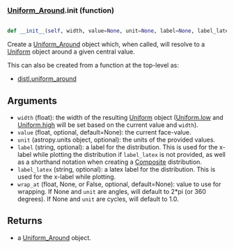 ### [Uniform_Around](Uniform_Around.md).__init__ (function)


```py

def __init__(self, width, value=None, unit=None, label=None, label_latex=None, wrap_at=None)

```



Create a [Uniform_Around](Uniform_Around.md) object which, when called, will resolve
to a [Uniform](Uniform.md) object around a given central value.

This can also be created from a function at the top-level as:

* [distl.uniform_around](distl.uniform_around.md)

Arguments
--------------
* `width` (float): the width of the resulting [Uniform](Uniform.md) object ([Uniform.low](Uniform.low.md)
    and [Uniform.high](Uniform.high.md) will be set based on the current value and `width`).
* `value` (float, optional, default=None): the current face-value.
* `unit` (astropy.units object, optional): the units of the provided values.
* `label` (string, optional): a label for the distribution.  This is used
    for the x-label while plotting the distribution if `label_latex` is not provided,
    as well as a shorthand notation when creating a [Composite](Composite.md) distribution.
* `label_latex` (string, optional): a latex label for the distribution.  This is used
    for the x-label while plotting.
* `wrap_at` (float, None, or False, optional, default=None): value to
    use for wrapping.  If None and `unit` are angles, will default to
    2*pi (or 360 degrees).  If None and `unit` are cycles, will default
    to 1.0.

Returns
-----------
* a [Uniform_Around](Uniform_Around.md) object.

